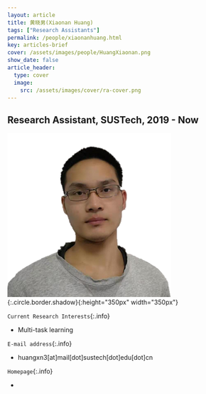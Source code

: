 ```yaml
---
layout: article
title: 黄晓男(Xiaonan Huang)
tags: ["Research Assistants"]
permalink: /people/xiaonanhuang.html
key: articles-brief
cover: /assets/images/people/HuangXiaonan.png
show_date: false
article_header:
  type: cover
  image:
    src: /assets/images/cover/ra-cover.png
---
```


<div class="article__content" markdown="1">

## Research Assistant, SUSTech, 2019 - Now

<!--more-->
![Image](/assets/images/people/HuangXiaonan.png){:.circle.border.shadow}{:height="350px" width="350px"}

`Current Research Interests`{:.info}

- Multi-task learning

`E-mail address`{:.info}

- huangxn3[at]mail[dot]sustech[dot]edu[dot]cn

`Homepage`{:.info}

<div class="author-links">
  <ul class="menu menu--nowrap menu--inline">
	  <li title="homepage">
	  <a class="button button--circle mail-button" itemprop="sameAs" href="https://median-lab.github.io/" target="_blank">
	    <i class="fa fa-home"></i>
	  </a>
  	  </li>
  </ul>
</div>
</div>
